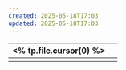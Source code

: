 ```yaml
---
created: 2025-05-18T17:03
updated: 2025-05-18T17:03
---
```

|  <% tp.file.cursor(0) %>   |     |
| --- | --- |
|     |     |